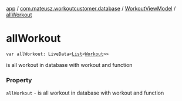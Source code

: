 [app](../../index.md) / [com.mateusz.workoutcustomer.database](../index.md) / [WorkoutViewModel](index.md) / [allWorkout](./all-workout.md)

# allWorkout

`var allWorkout: LiveData<`[`List`](https://kotlinlang.org/api/latest/jvm/stdlib/kotlin.collections/-list/index.html)`<`[`Workout`](../-workout/index.md)`>>`

is all workout in database with workout and function

### Property

`allWorkout` - is all workout in database with workout and function